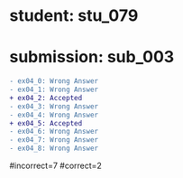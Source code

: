 # student: stu_079
# submission: sub_003

```diff
- ex04_0: Wrong Answer
- ex04_1: Wrong Answer
+ ex04_2: Accepted
- ex04_3: Wrong Answer
- ex04_4: Wrong Answer
+ ex04_5: Accepted
- ex04_6: Wrong Answer
- ex04_7: Wrong Answer
- ex04_8: Wrong Answer
```
#incorrect=7
#correct=2
